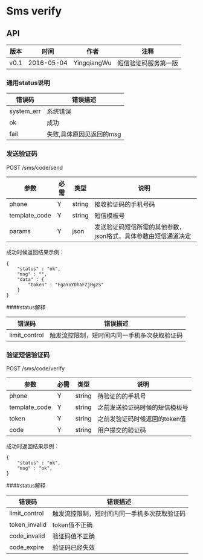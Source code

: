 # Sms verify

## API

版本|时间|作者|注释
----|---|---|---
v0.1 | 2016-05-04 | YingqiangWu | 短信验证码服务第一版

### 通用status说明

错误码|错误描述
------|-------
system_err | 系统错误 
ok | 成功  
fail | 失败,具体原因见返回的msg


### 发送验证码 
POST /sms/code/send

参数|必需|类型|说明
----|----|----|----
phone | Y | string | 接收验证码的手机号码
template_code | Y | string | 短信模板号
params | Y | json | 发送验证码短信所需的其他参数，json格式，具体参数由短信通道决定

成功时候返回结果示例：

	{
		"status" : "ok",
		"msg" : "",
		"data" : {
			"token" : "FgaYoYDhaFZjHgzS"
		}
	}

####status解释

错误码|错误描述
------|-------
limit_control | 触发流控限制，短时间内同一手机多次获取验证码 




### 验证短信验证码
POST /sms/code/verify

参数|必需|类型|说明
----|----|----|----
phone | Y | string | 待验证的的手机号
template_code | Y | string | 之前发送验证码时候的短信模板号
token | Y | string | 之前发验证码时候返回的token值
code | Y | string | 用户提交的验证码

成功时返回结果示例：

	{
		"status" : "ok",
		"msg" : "ok",
	}
	
####status解释

错误码|错误描述
------|-------
limit_control | 触发流控限制，短时间内同一手机多次获取验证码 
token_invalid | token值不正确
code_invalid | 验证码值不正确
code_expire | 验证码已经失效
